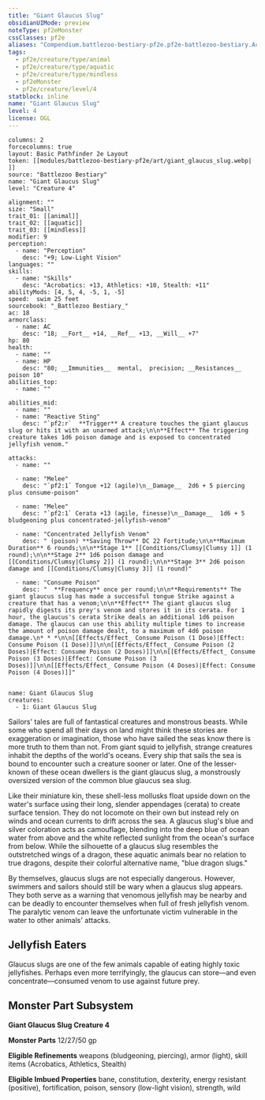 ```yaml
---
title: "Giant Glaucus Slug"
obsidianUIMode: preview
noteType: pf2eMonster
cssClasses: pf2e
aliases: "Compendium.battlezoo-bestiary-pf2e.pf2e-battlezoo-bestiary.Actor.sVLDnDliGwq8iPtt" 
tags:
  - pf2e/creature/type/animal
  - pf2e/creature/type/aquatic
  - pf2e/creature/type/mindless
  - pf2eMonster
  - pf2e/creature/level/4
statblock: inline
name: "Giant Glaucus Slug"
level: 4
license: OGL
---
```


```statblock
columns: 2
forcecolumns: true
layout: Basic Pathfinder 2e Layout
token: [[modules/battlezoo-bestiary-pf2e/art/giant_glaucus_slug.webp| ]]
source: "Battlezoo Bestiary"
name: "Giant Glaucus Slug"
level: "Creature 4"

alignment: ""
size: "Small"
trait_01: [[animal]]
trait_02: [[aquatic]]
trait_03: [[mindless]]
modifier: 9
perception:
  - name: "Perception"
    desc: "+9; Low-Light Vision"
languages: ""
skills:
  - name: "Skills"
    desc: "Acrobatics: +13, Athletics: +10, Stealth: +11"
abilityMods: [4, 5, 4, -5, 1, -5]
speed:  swim 25 feet
sourcebook: "_Battlezoo Bestiary_"
ac: 18
armorclass:
  - name: AC
    desc: "18; __Fort__ +14, __Ref__ +13, __Will__ +7"
hp: 80
health:
  - name: ""
  - name: HP
    desc: "80; __Immunities__  mental,  precision; __Resistances__ poison 10"
abilities_top:
  - name: ""

abilities_mid:
  - name: ""
  - name: "Reactive Sting"
    desc: "`pf2:r`  **Trigger** A creature touches the giant glaucus slug or hits it with an unarmed attack;\n\n**Effect** The triggering creature takes 1d6 poison damage and is exposed to concentrated jellyfish venom."

attacks:
  - name: ""

  - name: "Melee"
    desc: "`pf2:1` Tongue +12 (agile)\n__Damage__  2d6 + 5 piercing plus consume-poison"

  - name: "Melee"
    desc: "`pf2:1` Cerata +13 (agile, finesse)\n__Damage__  1d6 + 5 bludgeoning plus concentrated-jellyfish-venom"

  - name: "Concentrated Jellyfish Venom"
    desc: " (poison) **Saving Throw** DC 22 Fortitude;\n\n**Maximum Duration** 6 rounds;\n\n**Stage 1** [[Conditions/Clumsy|Clumsy 1]] (1 round);\n\n**Stage 2** 1d6 poison damage and [[Conditions/Clumsy|Clumsy 2]] (1 round);\n\n**Stage 3** 2d6 poison damage and [[Conditions/Clumsy|Clumsy 3]] (1 round)"

  - name: "Consume Poison"
    desc: "  **Frequency** once per round;\n\n**Requirements** The giant glaucus slug has made a successful tongue Strike against a creature that has a venom;\n\n**Effect** The giant glaucus slug rapidly digests its prey's venom and stores it in its cerata. For 1 hour, the glaucus's cerata Strike deals an additional 1d6 poison damage. The glaucus can use this ability multiple times to increase the amount of poison damage dealt, to a maximum of 4d6 poison damage.\n* * *\n\n[[Effects/Effect_ Consume Poison (1 Dose)|Effect: Consume Poison (1 Dose)]]\n\n[[Effects/Effect_ Consume Poison (2 Doses)|Effect: Consume Poison (2 Doses)]]\n\n[[Effects/Effect_ Consume Poison (3 Doses)|Effect: Consume Poison (3 Doses)]]\n\n[[Effects/Effect_ Consume Poison (4 Doses)|Effect: Consume Poison (4 Doses)]]"
 
```

```encounter-table
name: Giant Glaucus Slug
creatures:
  - 1: Giant Glaucus Slug
```



Sailors' tales are full of fantastical creatures and monstrous beasts. While some who spend all their days on land might think these stories are exaggeration or imagination, those who have sailed the seas know there is more truth to them than not. From giant squid to jellyfish, strange creatures inhabit the depths of the world's oceans. Every ship that sails the sea is bound to encounter such a creature sooner or later. One of the lesser-known of these ocean dwellers is the giant glaucus slug, a monstrously oversized version of the common blue glaucus sea slug.

Like their miniature kin, these shell-less mollusks float upside down on the water's surface using their long, slender appendages (cerata) to create surface tension. They do not locomote on their own but instead rely on winds and ocean currents to drift across the sea. A glaucus slug's blue and silver coloration acts as camouflage, blending into the deep blue of ocean water from above and the white reflected sunlight from the ocean's surface from below. While the silhouette of a glaucus slug resembles the outstretched wings of a dragon, these aquatic animals bear no relation to true dragons, despite their colorful alternative name, "blue dragon slugs."

By themselves, glaucus slugs are not especially dangerous. However, swimmers and sailors should still be wary when a glaucus slug appears. They both serve as a warning that venomous jellyfish may be nearby and can be deadly to encounter themselves when full of fresh jellyfish venom. The paralytic venom can leave the unfortunate victim vulnerable in the water to other animals' attacks.

## Jellyfish Eaters

Glaucus slugs are one of the few animals capable of eating highly toxic jellyfishes. Perhaps even more terrifyingly, the glaucus can store—and even concentrate—consumed venom to use against future prey.

## Monster Part Subsystem

**Giant Glaucus Slug Creature 4**

**Monster Parts** 12/27/50 gp

**Eligible Refinements** weapons (bludgeoning, piercing), armor (light), skill items (Acrobatics, Athletics, Stealth)

**Eligible Imbued Properties** bane, constitution, dexterity, energy resistant (positive), fortification, poison, sensory (low-light vision), strength, wild
